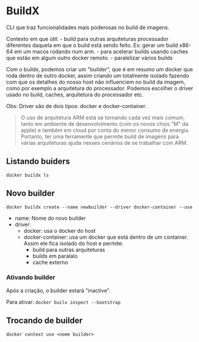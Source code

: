 # BuildX
CLI que traz funcionalidades mais poderosas no build de imagens.

Contexto em que útil:
    - build para outras arquiteturas processador diferentes daquela em que o build está sendo feito. Ex: gerar um build x86-64 em um macos rodando num arm.
    - para acelerar builds usando caches que estão em algum outro docker remoto.
    - paralelizar vários builds

Com o buildx, podemos criar um "builder", que é em resumo um docker que roda dentro de outro docker, assim criando um totalmente isolado fazendo com que os detalhes do nosso host não influenciem no build da imagem, como por exemplo a arquitetura do processador. Podemos escolher o driver usado no build, caches, arquitetura do processador etc.

Obs: Driver são de dois tipos: docker e docker-container.


>O uso de arquitetura ARM está se tornando cada vez mais comum, tanto em ambiente de desenvolvimento (com os novos chios "M" da apple) e também em cloud por conta do menor consumo de energia. Portanto, ter uma ferramente que permite build de imagens para várias arquiteturas ajuda nesses cenários de se trabalhar com ARM.

## Listando buiders
`docker buildx ls`


## Novo builder
`docker buildx create --name newbuilder --driver docker-container --use`

- name: Nome do novo builder
- driver:
  - docker: usa o docker do host
  - docker-container: usa um docker que está dentro de um container. Assim ele fica isolado do host e permite:
    - build para outras arquiteturas
    - builds em paralalo
    - cache externo


### Ativando builder
Após a criação, o builder estará "inactive".

Para ativar:
`docker builx inspect --bootstrap`

## Trocando de builder
`docker context use <nome builder>`



